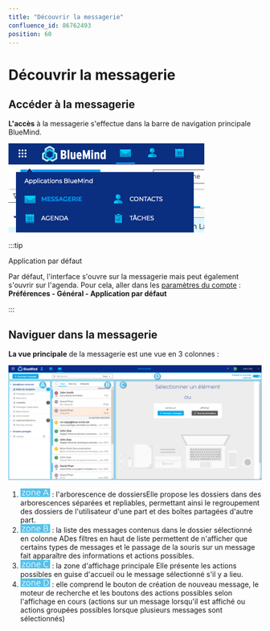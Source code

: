 ```yaml
---
title: "Découvrir la messagerie"
confluence_id: 86762493
position: 60
---
```

# Découvrir la messagerie


## Accéder à la messagerie

**L'accès** à la messagerie s'effectue dans la barre de navigation principale BlueMind.

![](../../../attachments/86762493/86764385.png)


:::tip

Application par défaut

Par défaut, l'interface s'ouvre sur la messagerie mais peut également s'ouvrir sur l'agenda. Pour cela, aller dans les [paramètres du compte](/STAGING/Guide_de_l_utilisateur_4.7/Paramétrer_le_compte_utilisateur/) : **Préférences - Général - Application par défaut**

:::


## Naviguer dans la messagerie

**La vue principale** de la messagerie est une vue en 3 colonnes :

![](../../../attachments/86762493/86764384.png)


1. ![](../../../attachments/86762493/86764389.png) : l'arborescence de dossiersElle propose les dossiers dans des arborescences séparées et repliables, permettant ainsi le regroupement des dossiers de l'utilisateur d'une part et des boîtes partagées d'autre part.
2. ![](../../../attachments/86762493/86764388.png) : la liste des messages contenus dans le dossier sélectionné en colonne ADes filtres en haut de liste permettent de n'afficher que certains types de messages et le passage de la souris sur un message fait apparaître des informations et actions possibles.
3. ![](../../../attachments/86762493/86764387.png)  : la zone d'affichage principale Elle présente les actions possibles en guise d'accueil ou le message sélectionné s'il y a lieu.
4. ![](../../../attachments/86762493/86764386.png)  : elle comprend le bouton de création de nouveau message, le moteur de recherche et les boutons des actions possibles selon l'affichage en cours (actions sur un message lorsqu'il est affiché ou actions groupées possibles lorsque plusieurs messages sont sélectionnés)


